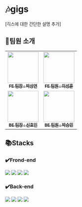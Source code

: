 # :notes:gigs
[긱스에 대한 간단한 설명 추가]

##  :construction_worker:팀원 소개
<table>
  <tbody>
    <tr>
      <td align="center"><a href="https://github.com/ektto1041"><img src="https://avatars.githubusercontent.com/u/53224839?v=4"width="100px;" alt=""/><br /><sub><b>FE 팀장 : 박상연</b></sub></a><br /></td>
      <td align="center"><a href="https://github.com/FriedEggChicken"><img src="https://avatars.githubusercontent.com/u/77597604?v=4" width="100px;" alt=""/><br /><sub><b>FE 팀원 : 이성훈</b></sub></a><br /></td>
     <tr/>
      <td align="center"><a href="https://github.com/signalman"><img src="https://avatars.githubusercontent.com/u/32051350?v=4" width="100px;" alt=""/><br /><sub><b>BE 팀장 : 신호인</b></sub></a><br /></td>
      <td align="center"><a href="https://github.com/psm9718"><img src="https://avatars.githubusercontent.com/u/60373714?v=4" width="100px;" alt=""/><br /><sub><b>BE 팀원 : 박승민</b></sub></a><br /></td>
    </tr>
  </tbody>
</table>

## :books:Stacks
### ✔️Frond-end
<img src="https://img.shields.io/badge/javascript-F7DF1E?style=for-the-badge&logo=javascript&logoColor=black"> <img src="https://img.shields.io/badge/React-61DAFB?style=for-the-badge&logo=React&logoColor=black"> <img src="https://img.shields.io/badge/Css-1572B6?style=for-the-badge&logo=Css&logoColor=white"> <img src="https://img.shields.io/badge/MUI-007FFF?style=for-the-badge&logo=MUI&logoColor=white">
### ✔️Back-end
<img src="https://img.shields.io/badge/JAVA-007396?style=for-the-badge&logo=java&logoColor=white"> <img src="https://img.shields.io/badge/Spring-6DB33F?style=for-the-badge&logo=Spring&logoColor=white"> <img src="https://img.shields.io/badge/mysql-4479A1?style=for-the-badge&logo=mysql&logoColor=white"> <img src="https://img.shields.io/badge/aws-232F3E?style=for-the-badge&logo=aws&logoColor=white">
